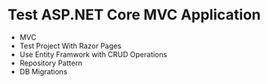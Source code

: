 # Test ASP.NET Core MVC Application

- MVC
- Test Project With Razor Pages
- Use Entity Framwork with CRUD Operations
- Repository Pattern
- DB Migrations
